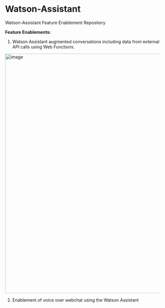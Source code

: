 # Watson-Assistant
Watson-Assistant Feature Enablement Repository

**Feature Enablements:**
1. Watson Assistant augmented conversations including data from external API calls using Web Functions. 

<img width="781" alt="image" src="https://user-images.githubusercontent.com/114666786/207609271-e2398fd6-523e-4fa2-9f23-3395d822d8a8.png">


2. Enablement of voice over webchat using the Watson Assistant

